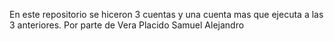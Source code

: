 En este repositorio se hiceron 3 cuentas y una cuenta mas que ejecuta a las 3 anteriores. Por parte de Vera Placido Samuel Alejandro
